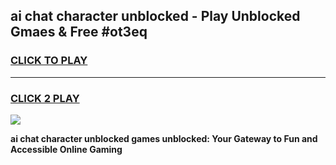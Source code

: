 
## ai chat character unblocked - Play Unblocked Gmaes & Free #ot3eq
<h3>
<a href="https://news.freeplayer.one?title=ai_chat_character_unblocked&ref=24F">CLICK TO PLAY</a></h3>
<hr>

<h3>
<a href="https://news.freeplayer.one?title=ai_chat_character_unblocked&ref=24F">CLICK 2 PLAY</a>
  
</h3>

<a href="https://news.freeplayer.one?title=ai_chat_character_unblocked&ref=24F/"><img src="https://clearcache.store/games.png"></a>


**ai chat character unblocked games unblocked: Your Gateway to Fun and Accessible Online Gaming**
